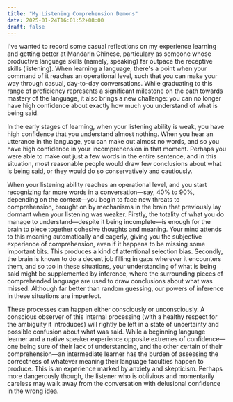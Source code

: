 ```yaml
---
title: "My Listening Comprehension Demons"
date: 2025-01-24T16:01:52+08:00
draft: false
---
```


I've wanted to record some casual reflections on my experience learning and getting better at Mandarin Chinese, particulary as someone whose productive language skills (namely, speaking) far outpace the receptive skills (listening). When learning a language, there's a point when your command of it reaches an operational level, such that you can make your way through casual, day-to-day conversations. While graduating to this range of proficiency represents a significant milestone on the path towards mastery of the language, it also brings a new challenge: you can no longer have high confidence about exactly how much you understand of what is being said.

In the early stages of learning, when your listening ability is weak, you have high confidence that you understand almost nothing. When you hear an utterance in the language, you can make out almost no words, and so you have high confidence in your incomprehension in that moment. Perhaps you were able to make out just a few words in the entire sentence, and in this situation, most reasonable people would draw few conclusions about what is being said, or they would do so conservatively and cautiously.

When your listening ability reaches an operational level, and you start recognizing far more words in a conversation&mdash;say, 40% to 90%, depending on the context&mdash;you begin to face new threats to comprehension, brought on by mechanisms in the brain that previously lay dormant when your listening was weaker. Firstly, the totality of what you do manage to understand&mdash;despite it being incomplete&mdash;is enough for the brain to piece together cohesive thoughts and meaning. Your mind attends to this meaning automatically and eagerly, giving you the subjective experience of comprehension, even if it happens to be missing some important bits. This produces a kind of attentional selection bias. Secondly, the brain is known to do a decent job filling in gaps wherever it encounters them, and so too in these situations, your understanding of what is being said might be supplemented by inference, where the surrounding pieces of comprehended language are used to draw conclusions about what was missed. Although far better than random guessing, our powers of inference in these situations are imperfect.

These processes can happen either consciously or unconsciously. A conscious observer of this internal processing (with a healthy respect for the ambiguity it introduces) will rightly be left in a state of uncertainty and possible confusion about what was said. While a beginning language learner and a native speaker experience opposite extremes of confidence&mdash;one being sure of their lack of understanding, and the other certain of their comprehension&mdash;an intermediate learner has the burden of assessing the correctness of whatever meaning their language faculties happen to produce. This is an experience marked by anxiety and skepticism. Perhaps more dangerously though, the listener who is oblivious and momentarily careless may walk away from the conversation with delusional confidence in the wrong idea.
